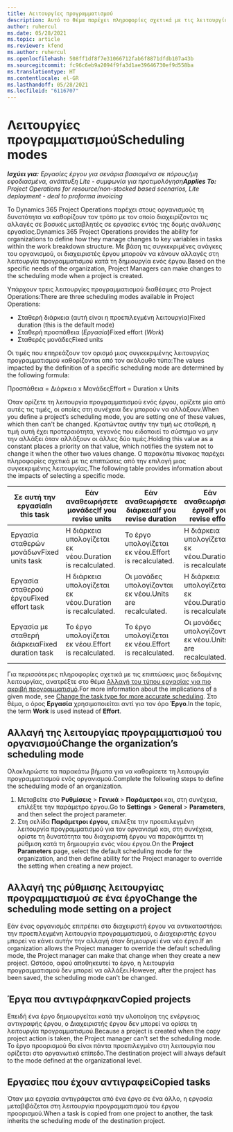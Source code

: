 ```yaml
---
title: Λειτουργίες προγραμματισμού
description: Αυτό το θέμα παρέχει πληροφορίες σχετικά με τις λειτουργίες προγραμματισμού.
author: ruhercul
ms.date: 05/28/2021
ms.topic: article
ms.reviewer: kfend
ms.author: ruhercul
ms.openlocfilehash: 508ff1df8f7e31066712fab6f8871dfdb107a43b
ms.sourcegitcommit: fc96c6eb9a2094f9fa3d1ae39646730ef9d558ba
ms.translationtype: HT
ms.contentlocale: el-GR
ms.lasthandoff: 05/28/2021
ms.locfileid: "6116707"
---
```

# <a name="scheduling-modes"></a><span data-ttu-id="842ac-103">Λειτουργίες προγραμματισμού</span><span class="sxs-lookup"><span data-stu-id="842ac-103">Scheduling modes</span></span>

<span data-ttu-id="842ac-104">_**Ισχύει για:** Εργασίες έργου για σενάρια βασισμένα σε πόρους/μη εφοδιασμένα, ανάπτυξη Lite - συμφωνία για προτιμολόγηση_</span><span class="sxs-lookup"><span data-stu-id="842ac-104">_**Applies To:** Project Operations for resource/non-stocked based scenarios, Lite deployment - deal to proforma invoicing_</span></span>


<span data-ttu-id="842ac-105">Το Dynamics 365 Project Operations παρέχει στους οργανισμούς τη δυνατότητα να καθορίζουν τον τρόπο με τον οποίο διαχειρίζονται τις αλλαγές σε βασικές μεταβλητές σε εργασίες εντός της δομής ανάλυσης εργασίας.</span><span class="sxs-lookup"><span data-stu-id="842ac-105">Dynamics 365 Project Operations provides the ability for organizations to define how they manage changes to key variables in tasks within the work breakdown structure.</span></span> <span data-ttu-id="842ac-106">Με βάση τις συγκεκριμένες ανάγκες του οργανισμού, οι διαχειριστές έργου μπορούν να κάνουν αλλαγές στη λειτουργία προγραμματισμού κατά τη δημιουργία ενός έργου.</span><span class="sxs-lookup"><span data-stu-id="842ac-106">Based on the specific needs of the organization, Project Managers can make changes to the scheduling mode when a project is created.</span></span>

<span data-ttu-id="842ac-107">Υπάρχουν τρεις λειτουργίες προγραμματισμού διαθέσιμες στο Project Operations:</span><span class="sxs-lookup"><span data-stu-id="842ac-107">There are three scheduling modes available in Project Operations:</span></span>

  - <span data-ttu-id="842ac-108">Σταθερή διάρκεια (αυτή είναι η προεπιλεγμένη λειτουργία)</span><span class="sxs-lookup"><span data-stu-id="842ac-108">Fixed duration (this is the default mode)</span></span>
  - <span data-ttu-id="842ac-109">Σταθερή προσπάθεια (*Εργασία*)</span><span class="sxs-lookup"><span data-stu-id="842ac-109">Fixed effort (*Work*)</span></span>
  - <span data-ttu-id="842ac-110">Σταθερές μονάδες</span><span class="sxs-lookup"><span data-stu-id="842ac-110">Fixed units</span></span>

<span data-ttu-id="842ac-111">Οι τιμές που επηρεάζουν τον ορισμό μιας συγκεκριμένης λειτουργίας προγραμματισμού καθορίζονται από τον ακόλουθο τύπο:</span><span class="sxs-lookup"><span data-stu-id="842ac-111">The values impacted by the definition of a specific scheduling mode are determined by the following formula:</span></span>

  <span data-ttu-id="842ac-112">Προσπάθεια = Διάρκεια x Μονάδες</span><span class="sxs-lookup"><span data-stu-id="842ac-112">Effort  = Duration x Units</span></span>

<span data-ttu-id="842ac-113">Όταν ορίζετε τη λειτουργία προγραμματισμού ενός έργου, ορίζετε μία από αυτές τις τιμές, οι οποίες στη συνέχεια δεν μπορούν να αλλάξουν.</span><span class="sxs-lookup"><span data-stu-id="842ac-113">When you define a project’s scheduling mode, you are setting one of these values, which then can't be changed.</span></span> <span data-ttu-id="842ac-114">Κρατώντας αυτήν την τιμή ως σταθερή, η τιμή αυτή έχει προτεραιότητα, γεγονός που ειδοποιεί το σύστημα να μην την αλλάξει όταν αλλάξουν οι άλλες δύο τιμές.</span><span class="sxs-lookup"><span data-stu-id="842ac-114">Holding this value as a constant places a priority on that value, which notifies the system not to change it when the other two values change.</span></span> <span data-ttu-id="842ac-115">Ο παρακάτω πίνακας παρέχει πληροφορίες σχετικά με τις επιπτώσεις από την επιλογή μιας συγκεκριμένης λειτουργίας.</span><span class="sxs-lookup"><span data-stu-id="842ac-115">The following table provides information about the impacts of selecting a specific mode.</span></span>

| <span data-ttu-id="842ac-116">**Σε αυτή την εργασία**</span><span class="sxs-lookup"><span data-stu-id="842ac-116">**In this task**</span></span>             | <span data-ttu-id="842ac-117">**Εάν αναθεωρήσετε μονάδες**</span><span class="sxs-lookup"><span data-stu-id="842ac-117">**If you revise units**</span></span>   | <span data-ttu-id="842ac-118">**Εάν αναθεωρήσετε διάρκεια**</span><span class="sxs-lookup"><span data-stu-id="842ac-118">**If you revise duration**</span></span> | <span data-ttu-id="842ac-119">**Εάν αναθεωρήσετε έργο**</span><span class="sxs-lookup"><span data-stu-id="842ac-119">**If you revise effort**</span></span>  |
|----------------------|---------------------------|----------------------------|---------------------------|
| <span data-ttu-id="842ac-120">Εργασία σταθερών μονάδων</span><span class="sxs-lookup"><span data-stu-id="842ac-120">Fixed units task</span></span>     | <span data-ttu-id="842ac-121">Η διάρκεια υπολογίζεται εκ νέου.</span><span class="sxs-lookup"><span data-stu-id="842ac-121">Duration is recalculated.</span></span> | <span data-ttu-id="842ac-122">Το έργο υπολογίζεται εκ νέου.</span><span class="sxs-lookup"><span data-stu-id="842ac-122">Effort is recalculated.</span></span>    | <span data-ttu-id="842ac-123">Η διάρκεια υπολογίζεται εκ νέου.</span><span class="sxs-lookup"><span data-stu-id="842ac-123">Duration is recalculated.</span></span> |
| <span data-ttu-id="842ac-124">Εργασία σταθερού έργου</span><span class="sxs-lookup"><span data-stu-id="842ac-124">Fixed effort task</span></span>    | <span data-ttu-id="842ac-125">Η διάρκεια υπολογίζεται εκ νέου.</span><span class="sxs-lookup"><span data-stu-id="842ac-125">Duration is recalculated.</span></span> | <span data-ttu-id="842ac-126">Οι μονάδες υπολογίζονται εκ νέου.</span><span class="sxs-lookup"><span data-stu-id="842ac-126">Units are recalculated.</span></span>    | <span data-ttu-id="842ac-127">Η διάρκεια υπολογίζεται εκ νέου.</span><span class="sxs-lookup"><span data-stu-id="842ac-127">Duration is recalculated.</span></span> |
| <span data-ttu-id="842ac-128">Εργασία με σταθερή διάρκεια</span><span class="sxs-lookup"><span data-stu-id="842ac-128">Fixed duration task</span></span>  | <span data-ttu-id="842ac-129">Το έργο υπολογίζεται εκ νέου.</span><span class="sxs-lookup"><span data-stu-id="842ac-129">Effort is recalculated.</span></span>   | <span data-ttu-id="842ac-130">Το έργο υπολογίζεται εκ νέου.</span><span class="sxs-lookup"><span data-stu-id="842ac-130">Effort is recalculated.</span></span>    | <span data-ttu-id="842ac-131">Οι μονάδες υπολογίζονται εκ νέου.</span><span class="sxs-lookup"><span data-stu-id="842ac-131">Units are recalculated.</span></span>   |

<span data-ttu-id="842ac-132">Για περισσότερες πληροφορίες σχετικά με τις επιπτώσεις μιας δεδομένης λειτουργίας, ανατρέξτε στο θέμα [Αλλαγή του τύπου εργασίας για πιο ακριβή προγραμματισμό](https://support.microsoft.com/en-us/office/change-the-task-type-for-more-accurate-scheduling-b0b969ad-45bc-4e9e-8967-435587548a72).</span><span class="sxs-lookup"><span data-stu-id="842ac-132">For more information about the implications of a given mode, see [Change the task type for more accurate scheduling](https://support.microsoft.com/en-us/office/change-the-task-type-for-more-accurate-scheduling-b0b969ad-45bc-4e9e-8967-435587548a72).</span></span> <span data-ttu-id="842ac-133">Στο θέμα, ο όρος **Εργασία** χρησιμοποιείται αντί για τον όρο **Έργο**.</span><span class="sxs-lookup"><span data-stu-id="842ac-133">In the topic, the term **Work** is used instead of **Effort**.</span></span>

## <a name="change-the-organizations-scheduling-mode"></a><span data-ttu-id="842ac-134">Αλλαγή της λειτουργίας προγραμματισμού του οργανισμού</span><span class="sxs-lookup"><span data-stu-id="842ac-134">Change the organization’s scheduling mode</span></span>

<span data-ttu-id="842ac-135">Ολοκληρώστε τα παρακάτω βήματα για να καθορίσετε τη λειτουργία προγραμματισμού ενός οργανισμού.</span><span class="sxs-lookup"><span data-stu-id="842ac-135">Complete the following steps to define the scheduling mode of an organization.</span></span>

1. <span data-ttu-id="842ac-136">Μεταβείτε στο **Ρυθμίσεις** \> **Γενικά** \> **Παράμετροι** και, στη συνέχεια, επιλέξτε την παράμετρο έργου.</span><span class="sxs-lookup"><span data-stu-id="842ac-136">Go to **Settings** \> **General** \> **Parameters**, and then select the project parameter.</span></span> 
2. <span data-ttu-id="842ac-137">Στη σελίδα **Παράμετροι έργου**, επιλέξτε την προεπιλεγμένη λειτουργία προγραμματισμού για τον οργανισμό και, στη συνέχεια, ορίστε τη δυνατότητα του διαχειριστή έργου να παρακάμπτει τη ρύθμιση κατά τη δημιουργία ενός νέου έργου.</span><span class="sxs-lookup"><span data-stu-id="842ac-137">On the **Project Parameters** page, select the default scheduling mode for the organization, and then define ability for the Project manager to override the setting when creating a new project.</span></span>

## <a name="change-the-scheduling-mode-setting-on-a-project"></a><span data-ttu-id="842ac-138">Αλλαγή της ρύθμισης λειτουργίας προγραμματισμού σε ένα έργο</span><span class="sxs-lookup"><span data-stu-id="842ac-138">Change the scheduling mode setting on a project</span></span>

<span data-ttu-id="842ac-139">Εάν ένας οργανισμός επιτρέπει στο διαχειριστή έργου να αντικαταστήσει την προεπιλεγμένη λειτουργία προγραμματισμού, ο Διαχειριστής έργου μπορεί να κάνει αυτήν την αλλαγή όταν δημιουργεί ένα νέο έργο.</span><span class="sxs-lookup"><span data-stu-id="842ac-139">If an organization allows the Project manager to override the default scheduling mode, the Project manager can make that change when they create a new project.</span></span> <span data-ttu-id="842ac-140">Ωστόσο, αφού αποθηκευτεί το έργο, η λειτουργία προγραμματισμού δεν μπορεί να αλλάξει.</span><span class="sxs-lookup"><span data-stu-id="842ac-140">However, after the project has been saved, the scheduling mode can't be changed.</span></span>

## <a name="copied-projects"></a><span data-ttu-id="842ac-141">Έργα που αντιγράφηκαν</span><span class="sxs-lookup"><span data-stu-id="842ac-141">Copied projects</span></span>

<span data-ttu-id="842ac-142">Επειδή ένα έργο δημιουργείται κατά την υλοποίηση της ενέργειας αντιγραφής έργου, ο Διαχειριστής έργου δεν μπορεί να ορίσει τη λειτουργία προγραμματισμού.</span><span class="sxs-lookup"><span data-stu-id="842ac-142">Because a project is created when the copy project action is taken, the Project manager can't set the scheduling mode.</span></span> <span data-ttu-id="842ac-143">Το έργο προορισμού θα είναι πάντα προεπιλεγμένο στη λειτουργία που ορίζεται στο οργανωτικό επίπεδο.</span><span class="sxs-lookup"><span data-stu-id="842ac-143">The destination project will always default to the mode defined at the organizational level.</span></span>

## <a name="copied-tasks"></a><span data-ttu-id="842ac-144">Εργασίες που έχουν αντιγραφεί</span><span class="sxs-lookup"><span data-stu-id="842ac-144">Copied tasks</span></span>

<span data-ttu-id="842ac-145">Όταν μια εργασία αντιγράφεται από ένα έργο σε ένα άλλο, η εργασία μεταβιβάζεται στη λειτουργία προγραμματισμού του έργου προορισμού.</span><span class="sxs-lookup"><span data-stu-id="842ac-145">When a task is copied from one project to another, the task inherits the scheduling mode of the destination project.</span></span>
